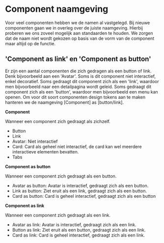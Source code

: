 # Component naamgeving

Voor veel componenten hebben we de namen al vastgelegd. Bij nieuwe componenten gaan we in overleg over de juiste naamgeving. Hierbij proberen we ons zoveel mogelijk aan standaarden te houden. We zorgen dat de naam niet wordt gekozen op basis van de vorm van de component maar altijd op de functie.

## 'Component as link' en 'Component as button'

Er zijn een aantal componenten die zich gedragen als een button of link. Denk bijvoorbeeld aan een 'Avatar'. Soms is dit component niet interactief, enkel decoratief. Soms gedraagt dit component zich als een 'link', waardoor men bijvoorbeeld naar een detailpagina wordt geleid. Soms gedraagt dit component zich als een 'button', waardoor men bijvoorbeeld een menu kan openen. Om voor dit soort componenten design tokens aan te maken hanteren we de naamgeving [Component] as [button/link].

**Component**

Wanneer een component zich gedraagt als zichzelf.

- Button
- Link
- Avatar: Niet interactief
- Card: Card als geheel niet interactief, de card kan wel meerdere interactieve elementen bevatten.
- Tabs

**Component as button**

Wanneer een component zich gedraagt als een button.

- Avatar as button: Avatar is interactief, gedraagt zich als een button.
- Link as button: Ziet eruit als een link, gedraagt zich als een button.
- Card as button: Card is geheel interactief, gedraagt zich als een button

**Component as link**

Wanneer een component zich gedraagt als een link.

- Avatar as link: Avatar is interactief, gedraagt zich als een link.
- Button as link: Ziet eruit als een button, gedraagt zich als een link.
- Card as link: Card is geheel interactief, gedraagt zich als een link.
